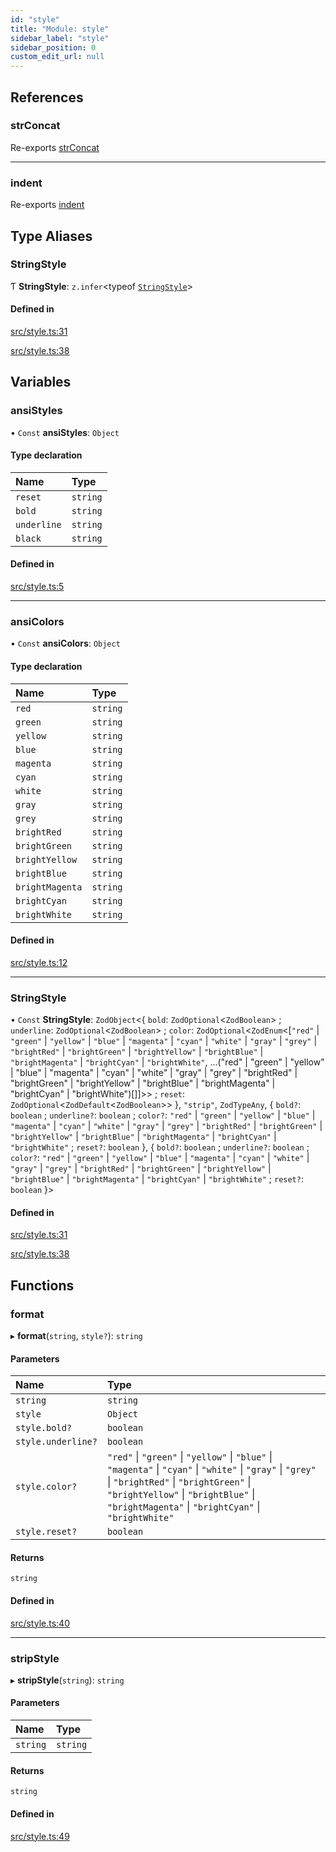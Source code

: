 ```yaml
---
id: "style"
title: "Module: style"
sidebar_label: "style"
sidebar_position: 0
custom_edit_url: null
---
```


## References

### strConcat

Re-exports [strConcat](utils.md#strconcat-8)

___

### indent

Re-exports [indent](utils.md#indent-8)

## Type Aliases

### StringStyle

Ƭ **StringStyle**: `z.infer`\<typeof [`StringStyle`](style.md#stringstyle-16)\>

#### Defined in

[src/style.ts:31](https://github.com/chenasraf/massarg/blob/48b3e64/src/style.ts#L31)

[src/style.ts:38](https://github.com/chenasraf/massarg/blob/48b3e64/src/style.ts#L38)

## Variables

### ansiStyles

• `Const` **ansiStyles**: `Object`

#### Type declaration

| Name | Type |
| :------ | :------ |
| `reset` | `string` |
| `bold` | `string` |
| `underline` | `string` |
| `black` | `string` |

#### Defined in

[src/style.ts:5](https://github.com/chenasraf/massarg/blob/48b3e64/src/style.ts#L5)

___

### ansiColors

• `Const` **ansiColors**: `Object`

#### Type declaration

| Name | Type |
| :------ | :------ |
| `red` | `string` |
| `green` | `string` |
| `yellow` | `string` |
| `blue` | `string` |
| `magenta` | `string` |
| `cyan` | `string` |
| `white` | `string` |
| `gray` | `string` |
| `grey` | `string` |
| `brightRed` | `string` |
| `brightGreen` | `string` |
| `brightYellow` | `string` |
| `brightBlue` | `string` |
| `brightMagenta` | `string` |
| `brightCyan` | `string` |
| `brightWhite` | `string` |

#### Defined in

[src/style.ts:12](https://github.com/chenasraf/massarg/blob/48b3e64/src/style.ts#L12)

___

### StringStyle

• `Const` **StringStyle**: `ZodObject`\<\{ `bold`: `ZodOptional`\<`ZodBoolean`\> ; `underline`: `ZodOptional`\<`ZodBoolean`\> ; `color`: `ZodOptional`\<`ZodEnum`\<[``"red"`` \| ``"green"`` \| ``"yellow"`` \| ``"blue"`` \| ``"magenta"`` \| ``"cyan"`` \| ``"white"`` \| ``"gray"`` \| ``"grey"`` \| ``"brightRed"`` \| ``"brightGreen"`` \| ``"brightYellow"`` \| ``"brightBlue"`` \| ``"brightMagenta"`` \| ``"brightCyan"`` \| ``"brightWhite"``, ...("red" \| "green" \| "yellow" \| "blue" \| "magenta" \| "cyan" \| "white" \| "gray" \| "grey" \| "brightRed" \| "brightGreen" \| "brightYellow" \| "brightBlue" \| "brightMagenta" \| "brightCyan" \| "brightWhite")[]]\>\> ; `reset`: `ZodOptional`\<`ZodDefault`\<`ZodBoolean`\>\>  }, ``"strip"``, `ZodTypeAny`, \{ `bold?`: `boolean` ; `underline?`: `boolean` ; `color?`: ``"red"`` \| ``"green"`` \| ``"yellow"`` \| ``"blue"`` \| ``"magenta"`` \| ``"cyan"`` \| ``"white"`` \| ``"gray"`` \| ``"grey"`` \| ``"brightRed"`` \| ``"brightGreen"`` \| ``"brightYellow"`` \| ``"brightBlue"`` \| ``"brightMagenta"`` \| ``"brightCyan"`` \| ``"brightWhite"`` ; `reset?`: `boolean`  }, \{ `bold?`: `boolean` ; `underline?`: `boolean` ; `color?`: ``"red"`` \| ``"green"`` \| ``"yellow"`` \| ``"blue"`` \| ``"magenta"`` \| ``"cyan"`` \| ``"white"`` \| ``"gray"`` \| ``"grey"`` \| ``"brightRed"`` \| ``"brightGreen"`` \| ``"brightYellow"`` \| ``"brightBlue"`` \| ``"brightMagenta"`` \| ``"brightCyan"`` \| ``"brightWhite"`` ; `reset?`: `boolean`  }\>

#### Defined in

[src/style.ts:31](https://github.com/chenasraf/massarg/blob/48b3e64/src/style.ts#L31)

[src/style.ts:38](https://github.com/chenasraf/massarg/blob/48b3e64/src/style.ts#L38)

## Functions

### format

▸ **format**(`string`, `style?`): `string`

#### Parameters

| Name | Type |
| :------ | :------ |
| `string` | `string` |
| `style` | `Object` |
| `style.bold?` | `boolean` |
| `style.underline?` | `boolean` |
| `style.color?` | ``"red"`` \| ``"green"`` \| ``"yellow"`` \| ``"blue"`` \| ``"magenta"`` \| ``"cyan"`` \| ``"white"`` \| ``"gray"`` \| ``"grey"`` \| ``"brightRed"`` \| ``"brightGreen"`` \| ``"brightYellow"`` \| ``"brightBlue"`` \| ``"brightMagenta"`` \| ``"brightCyan"`` \| ``"brightWhite"`` |
| `style.reset?` | `boolean` |

#### Returns

`string`

#### Defined in

[src/style.ts:40](https://github.com/chenasraf/massarg/blob/48b3e64/src/style.ts#L40)

___

### stripStyle

▸ **stripStyle**(`string`): `string`

#### Parameters

| Name | Type |
| :------ | :------ |
| `string` | `string` |

#### Returns

`string`

#### Defined in

[src/style.ts:49](https://github.com/chenasraf/massarg/blob/48b3e64/src/style.ts#L49)
